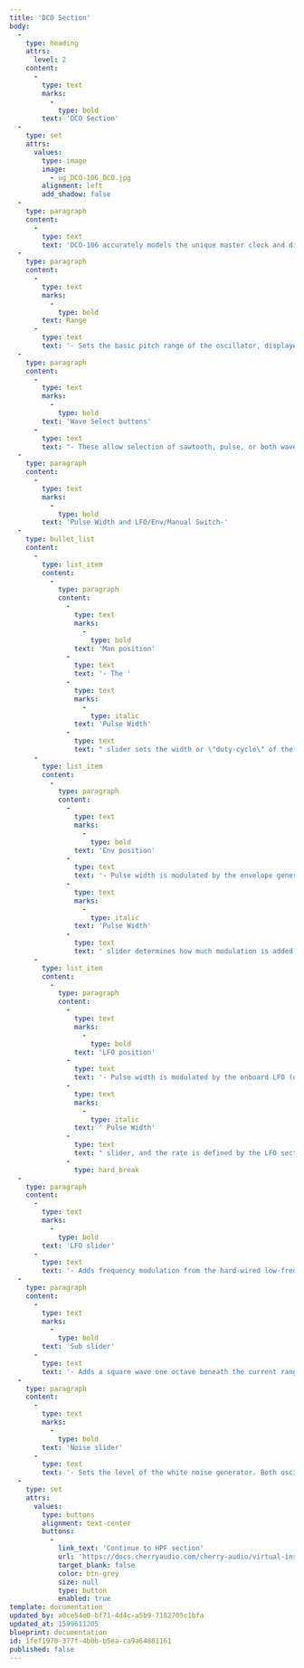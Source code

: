 ```yaml
---
title: 'DCO Section'
body:
  -
    type: heading
    attrs:
      level: 2
    content:
      -
        type: text
        marks:
          -
            type: bold
        text: 'DCO Section'
  -
    type: set
    attrs:
      values:
        type: image
        image:
          - ug_DCO-106_DCO.jpg
        alignment: left
        add_shadow: false
  -
    type: paragraph
    content:
      -
        type: text
        text: 'DCO-106 accurately models the unique master clock and divider architecture used in the original Juno synth oscillators, as well the quirks of the waveform shapes.'
  -
    type: paragraph
    content:
      -
        type: text
        marks:
          -
            type: bold
        text: Range
      -
        type: text
        text: '- Sets the basic pitch range of the oscillator, displayed in traditional organ footage.'
  -
    type: paragraph
    content:
      -
        type: text
        marks:
          -
            type: bold
        text: 'Wave Select buttons'
      -
        type: text
        text: "- These allow selection of sawtooth, pulse, or both waves simultaneously.\_"
  -
    type: paragraph
    content:
      -
        type: text
        marks:
          -
            type: bold
        text: 'Pulse Width and LFO/Env/Manual Switch-'
  -
    type: bullet_list
    content:
      -
        type: list_item
        content:
          -
            type: paragraph
            content:
              -
                type: text
                marks:
                  -
                    type: bold
                text: 'Man position'
              -
                type: text
                text: '- The '
              -
                type: text
                marks:
                  -
                    type: italic
                text: 'Pulse Width'
              -
                type: text
                text: " slider sets the width or \"duty-cycle\" of the pulse wave. Setting the slider to zero outputs a perfect square wave, i.e. 50% duty-cycle. Moving the slider upward narrows its pulse width as well as the thickness of sound until it almost disappears.\_\_"
      -
        type: list_item
        content:
          -
            type: paragraph
            content:
              -
                type: text
                marks:
                  -
                    type: bold
                text: 'Env position'
              -
                type: text
                text: '- Pulse width is modulated by the envelope generator, and the '
              -
                type: text
                marks:
                  -
                    type: italic
                text: 'Pulse Width'
              -
                type: text
                text: ' slider determines how much modulation is added (with greater settings thinning the pulse width).'
      -
        type: list_item
        content:
          -
            type: paragraph
            content:
              -
                type: text
                marks:
                  -
                    type: bold
                text: 'LFO position'
              -
                type: text
                text: '- Pulse width is modulated by the onboard LFO (often abbreviated to PWM). The modulation depth is set by the'
              -
                type: text
                marks:
                  -
                    type: italic
                text: ' Pulse Width'
              -
                type: text
                text: " slider, and the rate is defined by the LFO section Rate slider.\_"
              -
                type: hard_break
  -
    type: paragraph
    content:
      -
        type: text
        marks:
          -
            type: bold
        text: 'LFO slider'
      -
        type: text
        text: '- Adds frequency modulation from the hard-wired low-frequency oscillator section immediately to the left of the DCO. '
  -
    type: paragraph
    content:
      -
        type: text
        marks:
          -
            type: bold
        text: 'Sub slider'
      -
        type: text
        text: '- Adds a square wave one octave beneath the current range selection, useful for adding girth to oscillator tones. '
  -
    type: paragraph
    content:
      -
        type: text
        marks:
          -
            type: bold
        text: 'Noise slider'
      -
        type: text
        text: '- Sets the level of the white noise generator. Both oscillator wave buttons can be disabled if white noise only is desired. '
  -
    type: set
    attrs:
      values:
        type: buttons
        alignment: text-center
        buttons:
          -
            link_text: 'Continue to HPF section'
            url: 'https://docs.cherryaudio.com/cherry-audio/virtual-instruments/dco-106/hpf-section'
            target_blank: false
            color: btn-grey
            size: null
            type: button
            enabled: true
template: documentation
updated_by: a0ce54e0-bf71-4d4c-a5b9-7182705c1bfa
updated_at: 1599611205
blueprint: documentation
id: 1fef1970-377f-4b0b-b5ea-ca9a64881161
published: false
---
```


